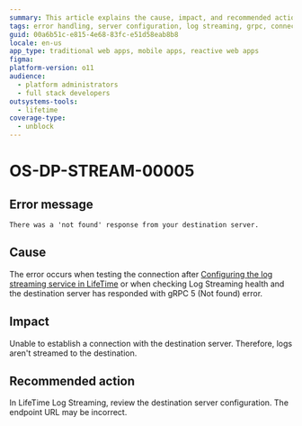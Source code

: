 ```yaml
---
summary: This article explains the cause, impact, and recommended action for a not found error that occurs while connecting to the destination server.
tags: error handling, server configuration, log streaming, grpc, connectivity issues
guid: 00a6b51c-e815-4e68-83fc-e51d58eab8b8
locale: en-us
app_type: traditional web apps, mobile apps, reactive web apps
figma:
platform-version: o11
audience:
  - platform administrators
  - full stack developers
outsystems-tools:
  - lifetime
coverage-type:
  - unblock
---
```


# OS-DP-STREAM-00005

## Error message

`There was a 'not found' response from your destination server.`

## Cause

The error occurs when testing the connection after [Configuring the log streaming service in LifeTime](https://www.outsystems.com/tk/redirect?g=172ac547-add4-4cc5-9adf-d72fbe379d35) or when checking Log Streaming health and the destination server has responded with gRPC 5 (Not found) error.

## Impact

Unable to establish a connection with the destination server. Therefore, logs aren't streamed to the destination.

## Recommended action

In LifeTime Log Streaming, review the destination server configuration. The endpoint URL may be incorrect.
